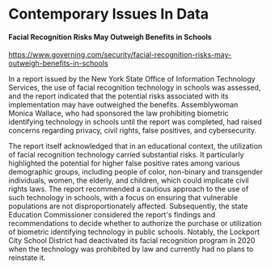 # Contemporary Issues In Data  
  



  
#### Facial Recognition Risks May Outweigh Benefits in Schools
https://www.governing.com/security/facial-recognition-risks-may-outweigh-benefits-in-schools

In a report issued by the New York State Office of Information Technology Services, the use of facial recognition technology in schools was assessed, and the report indicated that the potential risks associated with its implementation may have outweighed the benefits. Assemblywoman Monica Wallace, who had sponsored the law prohibiting biometric identifying technology in schools until the report was completed, had raised concerns regarding privacy, civil rights, false positives, and cybersecurity.

The report itself acknowledged that in an educational context, the utilization of facial recognition technology carried substantial risks. It particularly highlighted the potential for higher false positive rates among various demographic groups, including people of color, non-binary and transgender individuals, women, the elderly, and children, which could implicate civil rights laws. The report recommended a cautious approach to the use of such technology in schools, with a focus on ensuring that vulnerable populations are not disproportionately affected. Subsequently, the state Education Commissioner considered the report's findings and recommendations to decide whether to authorize the purchase or utilization of biometric identifying technology in public schools. Notably, the Lockport City School District had deactivated its facial recognition program in 2020 when the technology was prohibited by law and currently had no plans to reinstate it.